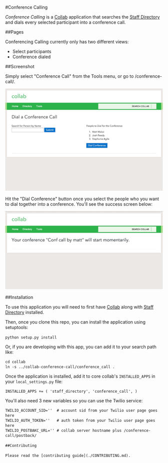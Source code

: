 #Conference Calling

*Conference Calling* is a [Collab](https://github.com/cfpb/collab) application 
that searches the 
[Staff Directory](https://github.com/cfpb/collab-staff-directory) 
and dials every selected participant into a conference call. 


##Pages

Conferencing Calling currently only has two different views:

* Select participants
* Conference dialed

##Screenshot

Simply select "Conference Call" from the Tools menu, or go to 
/conference-call/.

![selection page](screenshots/selection.jpg "Select Participants page")

Hit the "Dial Conference" button once you select the people who you want 
to dial together into a conference. You'll see the success screen below:

![dialed page](screenshots/dial-conference.jpg "Conference dialed page")


##Installation

To use this application you will need to first have 
[Collab](https://github.com/cfpb/collab) along with 
[Staff Directory](https://github.com/cfpb/collab-staff-directory) installed.

Then, once you clone this repo, you can install the application using 
setuptools:

`python setup.py install`

Or, if you are developing with this app, you can add it to your search path 
like:

```
cd collab
ln -s ../collab-conference-call/conference_call .
```

Once the application is installed, add it to core collab's 
`INSTALLED_APPS` in your `local_settings.py` file:

```
INSTALLED_APPS += ( 'staff_directory', 'conference_call', )
```

You'll also need 3 new variables so you can use the Twilio service:

```
TWILIO_ACCOUNT_SID=''  # account sid from your Twilio user page goes here
TWILIO_AUTH_TOKEN=''   # auth token from your Twilio user page goes here
TWILIO_POSTBAKC_URL='' # collab server hostname plus /conference-call/postback/

##Contributing

Please read the [contributing guide](./CONTRIBUTING.md).
